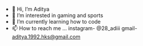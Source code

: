- 👋 Hi, I’m Aditya 
- 👀 I’m interested in gaming and sports
- 🌱 I’m currently learning how to code 
- 📫 How to reach me ...
instagram- @28_adiii
gmail- aditya.1992.hks@gmail.com
<!---
28-aditya/28-aditya is a ✨ special ✨ repository because its `README.md` (this file) appears on your GitHub profile.
You can click the Preview link to take a look at your changes.
--->
